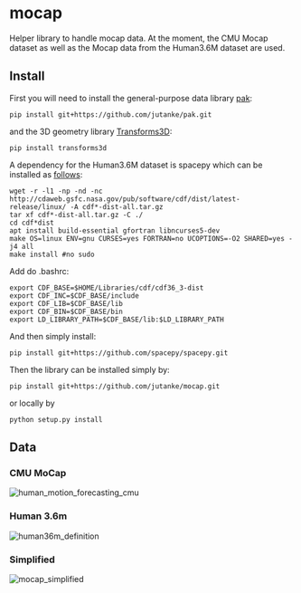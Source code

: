 # mocap
Helper library to handle mocap data. At the moment, the CMU Mocap dataset as well as the Mocap data from the Human3.6M dataset are used.

## Install
First you will need to install the general-purpose data library [pak](https://github.com/jutanke/pak):
```
pip install git+https://github.com/jutanke/pak.git
```
and the 3D geometry library [Transforms3D](https://matthew-brett.github.io/transforms3d/):
```
pip install transforms3d
```


A dependency for the Human3.6M dataset is spacepy which can be installed as [follows](https://stackoverflow.com/questions/37232008/how-read-common-data-formatcdf-in-python):
```
wget -r -l1 -np -nd -nc http://cdaweb.gsfc.nasa.gov/pub/software/cdf/dist/latest-release/linux/ -A cdf*-dist-all.tar.gz
tar xf cdf*-dist-all.tar.gz -C ./
cd cdf*dist
apt install build-essential gfortran libncurses5-dev
make OS=linux ENV=gnu CURSES=yes FORTRAN=no UCOPTIONS=-O2 SHARED=yes -j4 all
make install #no sudo
```
Add do .bashrc:
```
export CDF_BASE=$HOME/Libraries/cdf/cdf36_3-dist
export CDF_INC=$CDF_BASE/include
export CDF_LIB=$CDF_BASE/lib
export CDF_BIN=$CDF_BASE/bin
export LD_LIBRARY_PATH=$CDF_BASE/lib:$LD_LIBRARY_PATH
```
And then simply install:
```
pip install git+https://github.com/spacepy/spacepy.git
```

Then the library can be installed simply by:
```
pip install git+https://github.com/jutanke/mocap.git
```
or locally by
```
python setup.py install
```


## Data

### CMU MoCap 

![human_motion_forecasting_cmu](https://user-images.githubusercontent.com/831215/53401966-1f61ab80-39b1-11e9-927e-f4c8de046e50.png)

### Human 3.6m

![human36m_definition](https://user-images.githubusercontent.com/831215/53430714-5bb3fc80-39ef-11e9-83c3-6735db878411.png)

### Simplified

![mocap_simplified](https://user-images.githubusercontent.com/831215/56189771-109a8b00-6029-11e9-9aed-d5b7278ed644.png)

